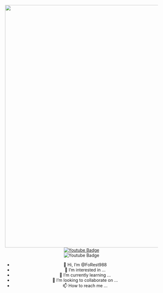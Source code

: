 <div id="header" align="center">
  <img src="https://media.giphy.com/media/tRsAZH9SwuTxm/giphy.gif" width="800"/>
  <div id="badges">
  <a href="your-youtube-URL">
    <img src="https://www.youtube.com/channel/UC4YmJX2II_6jKNJEhlDdJIQ" alt="Youtube Badge"/>
  </a>
</div>
<div id="badges" align="center">
  <img src="https://img.shields.io/badge/YouTube-red?style=for-the-badge&logo=youtube&logoColor=white" alt="Youtube Badge"/>
</div>

- 👋 Hi, I’m @FoRest988
- 👀 I’m interested in ...
- 🌱 I’m currently learning ...
- 💞️ I’m looking to collaborate on ...
- 📫 How to reach me ...

<!---
FoRest988/FoRest988 is a ✨ special ✨ repository because its `README.md` (this file) appears on your GitHub profile.
You can click the Preview link to take a look at your changes.
--->
